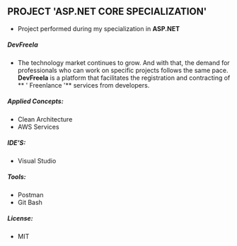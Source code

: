 
## PROJECT 'ASP.NET CORE SPECIALIZATION'

- Project performed during my specialization in **ASP.NET**

##### DevFreela

- The technology market continues to grow. And with that, the demand for professionals who can work on specific projects follows the same pace. **DevFreela** is a platform that facilitates the registration and contracting of ** ' Freenlance '** services from developers.

##### Applied Concepts: 

- Clean Architecture
- AWS Services

##### IDE'S: 

- Visual Studio

##### Tools: 

- Postman
- Git Bash

##### License: 

- MIT
